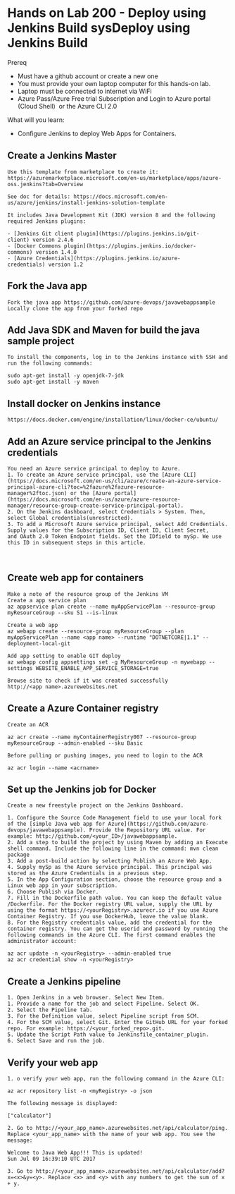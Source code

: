 # Hands on Lab 200 - Deploy using Jenkins Build sysDeploy using Jenkins Build 

Prereq 
- Must have a github account or create a new one 
- You must provide your own laptop computer for this hands-on lab.
- Laptop must be connected to internet via WiFi 
- Azure Pass/Azure Free trial Subscription and Login to Azure portal (Cloud Shell)  or the Azure CLI 2.0

What will you learn:
- Configure Jenkins to deploy Web Apps for Containers.

## Create a Jenkins Master

    Use this template from marketplace to create it: https://azuremarketplace.microsoft.com/en-us/marketplace/apps/azure-oss.jenkins?tab=Overview
     
    See doc for details: https://docs.microsoft.com/en-us/azure/jenkins/install-jenkins-solution-template 
     
    It includes Java Development Kit (JDK) version 8 and the following required Jenkins plugins:

    - [Jenkins Git client plugin](https://plugins.jenkins.io/git-client) version 2.4.6
    - [Docker Commons plugin](https://plugins.jenkins.io/docker-commons) version 1.4.0
    - [Azure Credentials](https://plugins.jenkins.io/azure-credentials) version 1.2

## Fork the Java app

    Fork the java app https://github.com/azure-devops/javawebappsample 
    Locally clone the app from your forked repo 

## Add Java SDK and Maven for build the java sample project 

    To install the components, log in to the Jenkins instance with SSH and run the following commands:
     
    sudo apt-get install -y openjdk-7-jdk
    sudo apt-get install -y maven

## Install docker on Jenkins instance

    https://docs.docker.com/engine/installation/linux/docker-ce/ubuntu/

## Add an Azure service principal to the Jenkins credentials

    You need an Azure service principal to deploy to Azure.
    1. To create an Azure service principal, use the [Azure CLI](https://docs.microsoft.com/en-us/cli/azure/create-an-azure-service-principal-azure-cli?toc=%2fazure%2fazure-resource-manager%2ftoc.json) or the [Azure portal](https://docs.microsoft.com/en-us/azure/azure-resource-manager/resource-group-create-service-principal-portal).
    2. On the Jenkins dashboard, select Credentials > System. Then, select Global credentials(unrestricted).
    3. To add a Microsoft Azure service principal, select Add Credentials. Supply values for the Subscription ID, Client ID, Client Secret, and OAuth 2.0 Token Endpoint fields. Set the IDfield to mySp. We use this ID in subsequent steps in this article.
 
## Create web app for containers

    Make a note of the resource group of the Jenkins VM
    Create a app service plan 
    az appservice plan create --name myAppServicePlan --resource-group myResourceGroup --sku S1 --is-linux
     
    Create a web app 
    az webapp create --resource-group myResourceGroup --plan myAppServicePlan --name <app name> --runtime "DOTNETCORE|1.1" --deployment-local-git
     
    Add app setting to enable GIT deploy 
    az webapp config appsettings set -g MyResourceGroup -n mywebapp --settings WEBSITE_ENABLE_APP_SERVICE_STORAGE=true
     
    Browse site to check if it was created successfully 
    http://<app name>.azurewebsites.net

## Create a Azure Container registry

    Create an ACR 

    az acr create --name myContainerRegistry007 --resource-group myResourceGroup --admin-enabled --sku Basic
     
    Before pulling or pushing images, you need to login to the ACR 
     
    az acr login --name <acrname>

## Set up the Jenkins job for Docker

    Create a new freestyle project on the Jenkins Dashboard.
    
    1. Configure the Source Code Management field to use your local fork of the [simple Java web app for Azure](https://github.com/azure-devops/javawebappsample). Provide the Repository URL value. For example: http://github.com/<your_ID>/javawebappsample.
    2. Add a step to build the project by using Maven by adding an Execute shell command. Include the following line in the command: mvn clean package
    3. Add a post-build action by selecting Publish an Azure Web App.
    4. Supply mySp as the Azure service principal. This principal was stored as the Azure Credentials in a previous step.
    5. In the App Configuration section, choose the resource group and a Linux web app in your subscription.
    6. Choose Publish via Docker.
    7. Fill in the Dockerfile path value. You can keep the default value /Dockerfile. For the Docker registry URL value, supply the URL by using the format https://<yourRegistry>.azurecr.io if you use Azure Container Registry. If you use DockerHub, leave the value blank.
    8. For the Registry credentials value, add the credential for the container registry. You can get the userid and password by running the following commands in the Azure CLI. The first command enables the administrator account:
    
    az acr update -n <yourRegistry> --admin-enabled true
    az acr credential show -n <yourRegistry>

## Create a Jenkins pipeline

    1. Open Jenkins in a web browser. Select New Item.
    1. Provide a name for the job and select Pipeline. Select OK.
    2. Select the Pipeline tab.
    3. For the Definition value, select Pipeline script from SCM.
    4. For the SCM value, select Git. Enter the GitHub URL for your forked repo. For example: https://<your_forked_repo>.git.
    5. Update the Script Path value to Jenkinsfile_container_plugin.
    6. Select Save and run the job.

## Verify your web app 

    1. o verify your web app, run the following command in the Azure CLI:
    
    az acr repository list -n <myRegistry> -o json
    
    The following message is displayed:
    
    ["calculator"]

    2. Go to http://<your_app_name>.azurewebsites.net/api/calculator/ping. Replace <your_app_name> with the name of your web app. You see the message:
    
    Welcome to Java Web App!!! This is updated!
    Sun Jul 09 16:39:10 UTC 2017

    3. Go to http://<your_app_name>.azurewebsites.net/api/calculator/add?x=<x>&y=<y>. Replace <x> and <y> with any numbers to get the sum of x + y.
